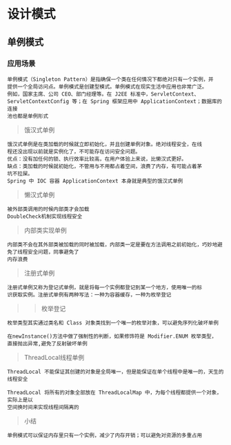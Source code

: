 # 设计模式

## 单例模式

### 应用场景

    单例模式（Singleton Pattern）是指确保一个类在任何情况下都绝对只有一个实例，并
    提供一个全局访问点。单例模式是创建型模式。单例模式在现实生活中应用也非常广泛。
    例如，国家主席、公司 CEO、部门经理等。在 J2EE 标准中，ServletContext、
    ServletContextConfig 等；在 Spring 框架应用中 ApplicationContext；数据库的连接
    池也都是单例形式
    
> 饿汉式单例  

    饿汉式单例是在类加载的时候就立即初始化，并且创建单例对象。绝对线程安全，在线
    程还没出现以前就是实例化了，不可能存在访问安全问题。
    优点：没有加任何的锁、执行效率比较高，在用户体验上来说，比懒汉式更好。
    缺点：类加载的时候就初始化，不管用与不用都占着空间，浪费了内存，有可能占着茅
    坑不拉屎。
    Spring 中 IOC 容器 ApplicationContext 本身就是典型的饿汉式单例  
    
> 懒汉式单例

    被外部类调用的时候内部类才会加载
    DoubleCheck机制实现线程安全
    
> 内部类实现单例

    内部类不会在其外部类被加载的同时被加载，内部类一定是要在方法调用之前初始化，巧妙地避免了线程安全问题，同事避免了
    内存浪费
    
> 注册式单例

    注册式单例又称为登记式单例，就是将每一个实例都登记到某一个地方，使用唯一的标
    识获取实例。注册式单例有两种写法：一种为容器缓存，一种为枚举登记    
    
            
>> 枚举登记

    枚举类型其实通过类名和 Class 对象类找到一个唯一的枚举对象，可以避免序列化破坏单例
    
    在newInstance()方法中做了强制性的判断，如果修饰符是 Modifier.ENUM 枚举类型，
    直接抛出异常,避免了反射破坏单例
    
> ThreadLocal线程单例

    ThreadLocal 不能保证其创建的对象是全局唯一，但是能保证在单个线程中是唯一的，天生的线程安全
    
    ThreadLocal 将所有的对象全部放在 ThreadLocalMap 中，为每个线程都提供一个对象，实际上是以
    空间换时间来实现线程间隔离的
    
> 小结

    单例模式可以保证内存里只有一个实例，减少了内存开销；可以避免对资源的多重占用        